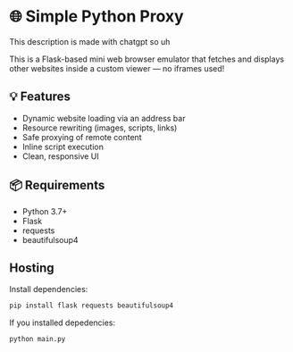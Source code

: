 # 🌐 Simple Python Proxy

This description is made with chatgpt so uh

This is a Flask-based mini web browser emulator that fetches and displays other websites inside a custom viewer — no iframes used!

## 💡 Features

- Dynamic website loading via an address bar
- Resource rewriting (images, scripts, links)
- Safe proxying of remote content
- Inline script execution
- Clean, responsive UI

## 📦 Requirements

- Python 3.7+
- Flask
- requests
- beautifulsoup4
  
## Hosting

Install dependencies:

```bash
pip install flask requests beautifulsoup4
```
If you installed depedencies:
```bash
python main.py
